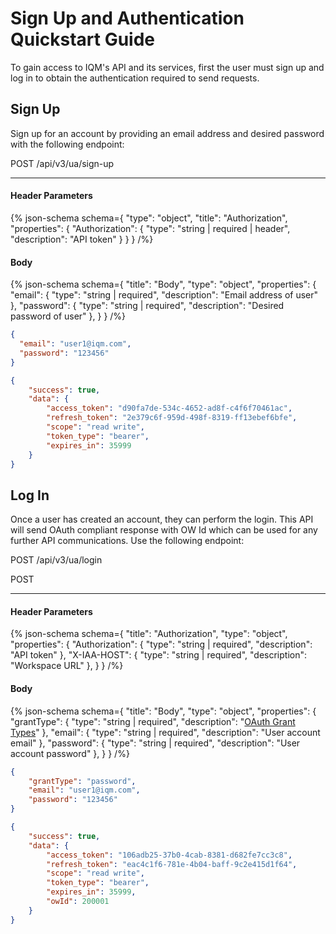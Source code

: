 # Sign Up and Authentication Quickstart Guide

To gain access to IQM's API and its services, first the user must sign up and log in to obtain the authentication required to send requests.

## Sign Up

Sign up for an account by providing an email address and desired password with the following endpoint:

<span class="badge-post"> POST </span> <span class="code-text">/api/v3/ua/sign-up </span>


---

#### Header Parameters

{% json-schema
  schema={
    "type": "object",
    "title": "Authorization",
    "properties": {
      "Authorization": {
        "type": "string | required | header",
        "description": "API token"
      }
    }
  }
/%}

#### Body 

{% json-schema
  schema={
    "title": "Body",
    "type": "object",
    "properties": {
      "email": {
        "type": "string | required",
        "description": "Email address of user"
      },
      "password": {
        "type": "string | required",
        "description": "Desired password of user"
      },
    }
  }
/%}




```json {% title="Request" %}
{
  "email": "user1@iqm.com",
  "password": "123456"
}
```

```json {% title="Response 200" %}
{
    "success": true,
    "data": {
        "access_token": "d90fa7de-534c-4652-ad8f-c4f6f70461ac",
        "refresh_token": "2e379c6f-959d-498f-8319-ff13ebef6bfe",
        "scope": "read write",
        "token_type": "bearer",
        "expires_in": 35999
    }
}
```

## Log In

Once a user has created an account, they can perform the login. This API will send OAuth compliant response with OW Id which can be used for any further API communications. Use the following endpoint:

<span class="badge-post"> POST </span> <span class="code-text">/api/v3/ua/login </span>

<span class="badge"> POST </span>

---

#### Header Parameters

{% json-schema
  schema={
    "title": "Authorization",
    "type": "object",
    "properties": {
      "Authorization": {
        "type": "string | required",
        "description": "API token"
      },
      "X-IAA-HOST": {
        "type": "string | required",
        "description": "Workspace URL"
      },
    }
  }
/%}

#### Body

{% json-schema
  schema={
    "title": "Body",
    "type": "object",
    "properties": {
      "grantType": {
        "type": "string | required",
        "description": "[OAuth Grant Types](https://oauth.net/2/grant-types/)"
      },
      "email": {
        "type": "string | required",
        "description": "User account email"
      },
        "password": {
        "type": "string | required",
        "description": "User account password"
      },
    }
  }
/%}

```json {% title="Request" %}
{
    "grantType": "password",
    "email": "user1@iqm.com",
    "password": "123456"
}
```

```json {% title="Response 200" %}
{
    "success": true,
    "data": {
        "access_token": "106adb25-37b0-4cab-8381-d682fe7cc3c8",
        "refresh_token": "eac4c1f6-781e-4b04-baff-9c2e415d1f64",
        "scope": "read write",
        "token_type": "bearer",
        "expires_in": 35999,
        "owId": 200001
    }
}
```
